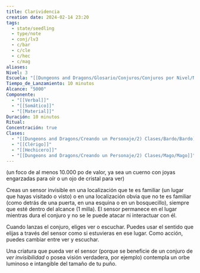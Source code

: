 ```yaml
---
title: Clarividencia
creation date: 2024-02-14 23:20
tags:
  - state/seedling
  - type/note
  - conj/lv3
  - c/bar
  - c/cle
  - c/hec
  - c/mag
aliases: 
Nivel: 3
Escuela: "[[Dungeons and Dragons/Glosario/Conjuros/Conjuros por Nivel/Nivel 4/Adivinación|Adivinación]]"
Tiempo_de_Lanzamiento: 10 minutos
Alcance: "5000"
Componente:
  - "[[Verbal]]"
  - "[[Somático]]"
  - "[[Material]]"
Duración: 10 minutos
Ritual: 
Concentración: true
Clases:
  - "[[Dungeons and Dragons/Creando un Personaje/2) Clases/Bardo/Bardo]]"
  - "[[Clérigo]]"
  - "[[Hechicero]]"
  - "[[Dungeons and Dragons/Creando un Personaje/2) Clases/Mago/Mago]]"
---
```

(un foco de al menos 10.000 po de valor, ya sea un cuerno con joyas engarzadas para oír o un ojo de cristal para ver)

Creas un sensor invisible en una localización que te es familiar (un lugar que hayas visitado o visto) o en una localización obvia que no te es familiar (como detrás de una puerta, en una esquina o en un bosquecillo), siempre que esté dentro del alcance (1 milla). El sensor permanece en el lugar mientras dura el conjuro y no se le puede atacar ni interactuar con él.

Cuando lanzas el conjuro, eliges ver o escuchar. Puedes usar el sentido que elijas a través del sensor como si estuvieras en ese lugar. Como acción, puedes cambiar entre ver y escuchar.

Una criatura que pueda ver el sensor (porque se beneficie de un conjuro de _ver invisibilidad_ o posea visión verdadera, por ejemplo) contempla un orbe luminoso e intangible del tamaño de tu puño.
